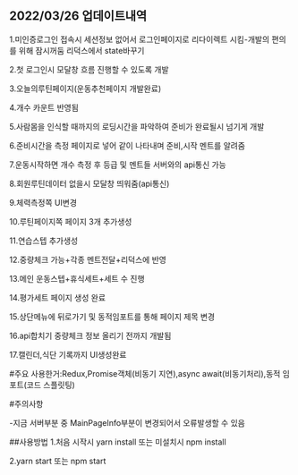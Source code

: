 
## 2022/03/26 업데이트내역
1.미인증로그인 접속시 세션정보 없어서 로그인페이지로 리다이렉트 시킴-개발의 편의를 위해 잠시꺼둠 리덕스에서 state바꾸기

2.첫 로그인시 모달창 흐름 진행할 수 있도록 개발

3.오늘의루틴페이지(운동추천페이지 개발완료)

4.개수 카운트 반영됨

5.사람몸을 인식할 때까지의 로딩시간을 파악하여 준비가 완료될시 넘기게 개발

6.준비시간을 측정 페이지로 넣어 같이 나타내며 준비,시작 멘트를 알려줌

7.운동시작하면 개수 측정 후 등급 및 멘트들 서버와의 api통신 가능

8.회원루틴데이터 없을시 모달창 띄워줌(api통신)

9.체력측정쪽 UI변경

10.루틴페이지쪽 페이지 3개 추가생성

11.연습스텝 추가생성

12.중량체크 가능+각종 멘트전달+리덕스에 반영

13.메인 운동스텝+휴식세트+세트 수 진행

14.평가세트 페이지 생성 완료

15.상단메뉴에 뒤로가기 및 동적임포트를 통해 페이지 제목 변경

16.api합치기 중량체크 정보 올리기 전까지 개발됨

17.캘린더,식단 기록까지 UI생성완료

#주요 사용한거:Redux,Promise객체(비동기 지연),async await(비동기처리),동적 임포트(코드 스플릿팅)

#주의사항

-지금 서버부분 중 MainPageInfo부분이 변경되어서 오류발생할 수 있음



##사용방법
1.처음 시작시 yarn install 또는 미설치시 npm install

2.yarn start 또는 npm start